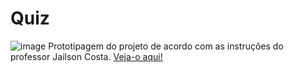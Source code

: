 # Quiz

![image](https://github.com/LuizaMGama/Quiz/assets/164073139/4ead96e5-53b1-42ee-8dee-5239301240ec)
Prototipagem do projeto de acordo com as instruções do professor Jailson Costa. [Veja-o aqui!](https://quiz-navy-nine.vercel.app/)

